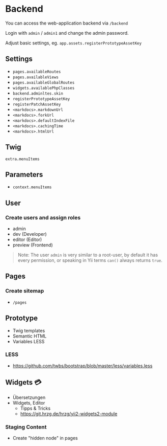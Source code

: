 Backend
====

You can access the web-application backend via `/backend`

Login with `admin` / `admin1` and change the admin password.

Adjust basic settings, eg. `app.assets.registerPrototypeAssetKey`

## Settings

- `pages.availableRoutes`
- `pages.availableViews`
- `pages.availableGlobalRoutes`
- `widgets.availablePhpClasses`
- `backend.adminltes.skin`
- `registerPrototypeAssetKey`
- `registerPatchAssetKey`
- `<markdocs>.markdownUrl`
- `<markdocs>.forkUrl`
- `<markdocs>.defaultIndexFile`
- `<markdocs>.cachingTime`
- `<markdocs>.htmlUrl`

## Twig

`extra.menuItems`

## Parameters

- `context.menuItems`


## User

### Create users and assign roles

- admin
- dev (Developer)
- editor (Editor)
- preview (Frontend)

> Note: The user `admin` is very similar to a root-user, by default it has every permission, or speaking in Yii terms `can()` always returns `true`.


## Pages

### Create sitemap

- `/pages`

## Prototype

- Twig templates
- Semantic HTML
- Variables LESS

### LESS

- https://github.com/twbs/bootstrap/blob/master/less/variables.less

## Widgets :credit_card:

- Übersetzungen
- Widgets, Editor
  - Tipps & Tricks
  - https://git.hrzg.de/hrzg/yii2-widgets2-module


### Staging Content

- Create "hidden node" in pages
